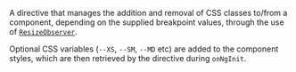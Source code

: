 
A directive that manages the addition and removal of CSS classes to/from a component, depending on the supplied breakpoint values, through the use of [`ResizeObserver`](https://developer.mozilla.org/en-US/docs/Web/API/ResizeObserver).

Optional CSS variables (`--XS`, `--SM`, `--MD` etc) are added to the component styles, which are then retrieved by the directive during `onNgInit`.
